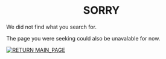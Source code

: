 <h1 align="center">SORRY</h1>

We did not find what you search for.

The page you were seeking could also be unavalable for now.

[![RETURN MAIN_PAGE](https://img.shields.io/badge/RETURN_MAIN_PAGE-ffffff?style=for-the-badge)](https://nalu-sgwc.github.io/SCP-FC)
